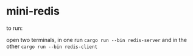 # mini-redis

to run:

open two terminals, in one run `cargo run --bin redis-server` and in the other `cargo run --bin redis-client`